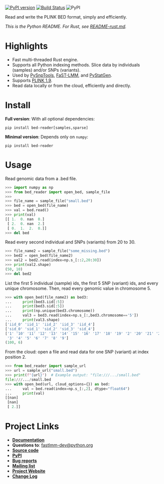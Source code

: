 <!-- This README.md must be keep in sync with doc/source/index.rst manually -->

<!-- markdownlint-disable MD046 -->
<!-- MD046 is about 'code block style' -->
<!-- markdownlint-disable MD041 -->
<!-- MD041 is about 'first line in a file should be a top-level heading'. -->
[![PyPI version](https://badge.fury.io/py/bed-reader.svg)](https://badge.fury.io/py/bed-reader)
[![Build Status](https://github.com/fastlmm/bed-reader/actions/workflows/ci.yml/badge.svg?branch=master)](https://github.com/fastlmm/bed-reader/actions/workflows/ci.yml)
![PyPI](https://img.shields.io/pypi/v/bed-reader)
<!-- markdownlint-enable MD041 -->

Read and write the PLINK BED format, simply and efficiently.

*This is the Python README. For Rust, see [README-rust.md](https://crates.io/crates/bed-reader).*

Highlights
====================

* Fast multi-threaded Rust engine.
* Supports all Python indexing methods. Slice data by individuals (samples) and/or SNPs (variants).
* Used by [PySnpTools](https://github.com/fastlmm/PySnpTools), [FaST-LMM](https://github.com/fastlmm/FaST-LMM), and [PyStatGen](https://github.com/pystatgen).
* Supports [PLINK 1.9](https://www.cog-genomics.org/plink2/formats).
* Read data locally or from the cloud, efficiently and directly.

Install
====================

**Full version**: With all optional dependencies:

    pip install bed-reader[samples,sparse]

**Minimal version**: Depends only on `numpy`:

    pip install bed-reader

Usage
========

Read genomic data from a .bed file.

```python
>>> import numpy as np
>>> from bed_reader import open_bed, sample_file
>>>
>>> file_name = sample_file("small.bed")
>>> bed = open_bed(file_name)
>>> val = bed.read()
>>> print(val)
[[ 1.  0. nan  0.]
 [ 2.  0. nan  2.]
 [ 0.  1.  2.  0.]]
>>> del bed

```

Read every second individual and SNPs (variants) from 20 to 30.

```python
>>> file_name2 = sample_file("some_missing.bed")
>>> bed2 = open_bed(file_name2)
>>> val2 = bed2.read(index=np.s_[::2,20:30])
>>> print(val2.shape)
(50, 10)
>>> del bed2

```

List the first 5 individual (sample) ids, the
first 5 SNP (variant) ids, and every unique
chromosome. Then, read every genomic value in chromosome 5.

```python
>>> with open_bed(file_name2) as bed3:
...     print(bed3.iid[:5])
...     print(bed3.sid[:5])
...     print(np.unique(bed3.chromosome))
...     val3 = bed3.read(index=np.s_[:,bed3.chromosome=='5'])
...     print(val3.shape)
['iid_0' 'iid_1' 'iid_2' 'iid_3' 'iid_4']
['sid_0' 'sid_1' 'sid_2' 'sid_3' 'sid_4']
['1' '10' '11' '12' '13' '14' '15' '16' '17' '18' '19' '2' '20' '21' '22'
 '3' '4' '5' '6' '7' '8' '9']
(100, 6)

```

From the cloud: open a file and read data for one SNP (variant)
at index position 2.

```python
>>> from bed_reader import sample_url
>>> url = sample_url("small.bed")
>>> print(f"{url}")  # Example output: "file:///.../small.bed"
file:///.../small.bed
>>> with open_bed(url, cloud_options={}) as bed:
...     val = bed.read(index=np.s_[:,2], dtype="float64")
...     print(val)
[[nan]
 [nan]
 [ 2.]]

```

Project Links
==============

* [**Documentation**](http://fastlmm.github.io/bed-reader)
* **Questions to**: [fastlmm-dev@python.org](mailto:fastlmm-dev@python.org)
* [**Source code**](https://github.com/fastlmm/bed-reader)
* [**PyPI**](https://pypi.org/project/bed-reader)
* [**Bug reports**](https://github.com/fastlmm/bed-reader/issues)
* [**Mailing list**](https://mail.python.org/mailman3/lists/fastlmm-user.python.org)
* [**Project Website**](https://fastlmm.github.io/)
* [**Change Log**](https://github.com/fastlmm/bed-reader/blob/master/CHANGELOG.md)
